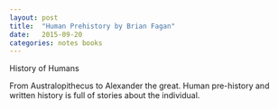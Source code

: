 ```yaml
---
layout: post
title:  "Human Prehistory by Brian Fagan"
date:   2015-09-20
categories: notes books
---
```


History of Humans


From Australopithecus to Alexander the great.  Human pre-history and written history is full of stories about the individual.